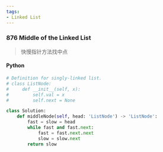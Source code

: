 ```yaml
---
tags:
- Linked List
---
```


### 876 Middle of the Linked List

> 快慢指针方法找中点

#### Python

```python
# Definition for singly-linked list.
# class ListNode:
#     def __init__(self, x):
#         self.val = x
#         self.next = None

class Solution:
    def middleNode(self, head: 'ListNode') -> 'ListNode':
        fast = slow = head
        while fast and fast.next:
            fast = fast.next.next
            slow = slow.next
        return slow
```

#### 